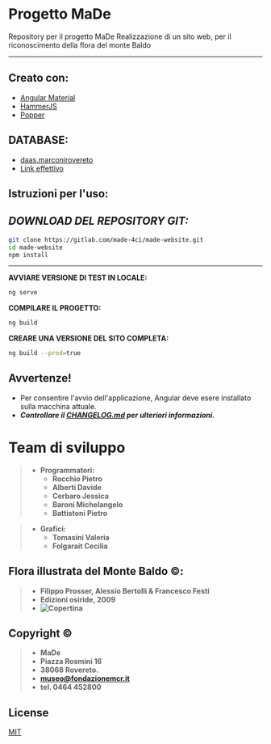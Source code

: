 # Progetto MaDe
Repository per il progetto MaDe
Realizzazione di un sito web, per il riconoscimento della flora del monte Baldo
***
## Creato con:
 * [Angular Material](https://material.angular.io/)
 * [HammerJS](https://hammerjs.github.io/)
 * [Popper](https://popper.js.org/)

## DATABASE:
 * [daas.marconirovereto](http://daas.marconirovereto.it:50055/)
 * [Link effettivo](http://madebaldo.marconirovereto.it/MaDeGruppo8/dist/made-website/)

## Istruzioni per l'uso:
*DOWNLOAD DEL REPOSITORY GIT:*
----------------------
```bash
git clone https://gitlab.com/made-4ci/made-website.git
cd made-website
npm install
```
------------------------------------------------------

**AVVIARE VERSIONE DI TEST IN LOCALE:**
```bash
ng serve
```
**COMPILARE IL PROGETTO:**
```bash
ng build
```
**CREARE UNA VERSIONE DEL SITO COMPLETA:**
```bash
ng build --prod=true
```
## Avvertenze!
- Per consentire l'avvio dell'applicazione, Angular deve esere installato sulla macchina attuale.
- ***Controllare il [CHANGELOG.md](CHANGELOG.md) per ulteriori informazioni.***

# Team di sviluppo
> - **Programmatori:**
>   - **Rocchio Pietro**
>   - **Alberti Davide**
>   - **Cerbaro Jessica**
>   - **Baroni Michelangelo**
>   - **Battistoni Pietro**

> - **Grafici:**
>   - **Tomasini Valeria**
>   - **Folgarait Cecilia**

## Flora illustrata del Monte Baldo &copy;: 
> * **Filippo Prosser, Alessio Bertolli & Francesco Festi**
> * **Edizioni osiride, 2009**
> * **![Copertina](src/assets/ico/FloraMonteBaldoCopertina.JPG)**

## Copyright &copy;
> * **MaDe**
> * **Piazza Rosmini 16**
> * **38068 Rovereto.**
> * **museo@fondazionemcr.it**
> * **tel. 0464 452800**

## License
[MIT](LICENSE.md)